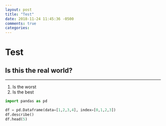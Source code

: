 ```yaml
---
layout: post
title: "Test"
date: 2018-11-24 11:45:36 -0500
comments: true
categories: 
---
```


# Test

## Is this the real world?

----------

1. Is the worst
2. Is the best


```python
import pandas as pd

df = pd.Dataframe(data=[1,2,3,4], index=[0,1,2,3])
df.describe()
df.head(5)
```
